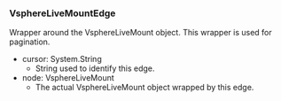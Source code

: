 ### VsphereLiveMountEdge
Wrapper around the VsphereLiveMount object. This wrapper is used for pagination.

- cursor: System.String
  - String used to identify this edge.
- node: VsphereLiveMount
  - The actual VsphereLiveMount object wrapped by this edge.
